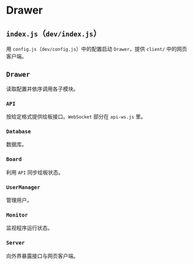 # Drawer

## `index.js`（`dev/index.js`）

用 `config.js`（`dev/config.js`）中的配置启动 `Drawer`，提供 `client/` 中的网页客户端。

## `Drawer`

读取配置并依序调用各子模块。

### `API`

按给定格式提供绘板接口。`WebSocket` 部分在 `api-ws.js` 里。

### `Database`

数据库。

### `Board`

利用 `API` 同步绘板状态。

### `UserManager`

管理用户。

### `Monitor`

监视程序运行状态。

### `Server`

向外界暴露接口与网页客户端。